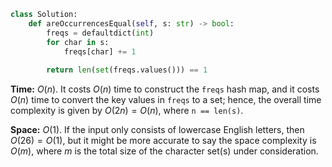 ```python
class Solution:
    def areOccurrencesEqual(self, s: str) -> bool:
        freqs = defaultdict(int)
        for char in s:
            freqs[char] += 1
            
        return len(set(freqs.values())) == 1
```

**Time:** $O(n)$. It costs $O(n)$ time to construct the `freqs` hash map, and it costs $O(n)$ time to convert the key values in `freqs` to a set; hence, the overall time complexity is given by $O(2n) = O(n)$, where `n == len(s)`.

**Space:** $O(1)$. If the input only consists of lowercase English letters, then $O(26) = O(1)$, but it might be more accurate to say the space complexity is $O(m)$, where $m$ is the total size of the character set(s) under consideration.